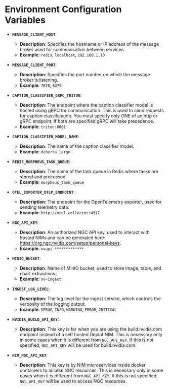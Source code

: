 # Environment Configuration Variables


- **`MESSAGE_CLIENT_HOST`**:

  - **Description**: Specifies the hostname or IP address of the message broker used for communication between
    services.
  - **Example**: `redis`, `localhost`, `192.168.1.10`

- **`MESSAGE_CLIENT_PORT`**:

  - **Description**: Specifies the port number on which the message broker is listening.
  - **Example**: `7670`, `6379`

- **`CAPTION_CLASSIFIER_GRPC_TRITON`**:

  - **Description**: The endpoint where the caption classifier model is hosted using gRPC for communication. This is
    used to send requests for caption classification.
    You must specify only ONE of an http or gRPC endpoint. If both are specified gRPC will take precedence.
  - **Example**: `triton:8001`

- **`CAPTION_CLASSIFIER_MODEL_NAME`**:

  - **Description**: The name of the caption classifier model.
  - **Example**: `deberta_large`

- **`REDIS_MORPHEUS_TASK_QUEUE`**:

  - **Description**: The name of the task queue in Redis where tasks are stored and processed.
  - **Example**: `morpheus_task_queue`

- **`OTEL_EXPORTER_OTLP_ENDPOINT`**:

  - **Description**: The endpoint for the OpenTelemetry exporter, used for sending telemetry data.
  - **Example**: `http://otel-collector:4317`

- **`NGC_API_KEY`**:

  - **Description**: An authorized NGC API key, used to interact with hosted NIMs and can be generated here: https://org.ngc.nvidia.com/setup/personal-keys.
  - **Example**: `nvapi-*************`

- **`MINIO_BUCKET`**:

  - **Description**: Name of MinIO bucket, used to store image, table, and chart extractions.
  - **Example**: `nv-ingest`

- **`INGEST_LOG_LEVEL`**:

  - **Description**: The log level for the ingest service, which controls the verbosity of the logging output.
  - **Example**: `DEBUG`, `INFO`, `WARNING`, `ERROR`, `CRITICAL`

- **`NVIDIA_BUILD_API_KEY`**:
  - **Description**: This key is for when you are using the build.nvidia.com endpoint instead of a self hosted Deplot NIM.
    This is necessary only in some cases when it is different from `NGC_API_KEY`. If this is not specified, `NGC_API_KEY` will be used for bulid.nvidia.com.

- **`NIM_NGC_API_KEY`**:
  - **Description**: This key is by NIM microservices inside docker containers to access NGC resources.
    This is necessary only in some cases when it is different from `NGC_API_KEY`. If this is not specified, `NGC_API_KEY` will be used to access NGC resources.
